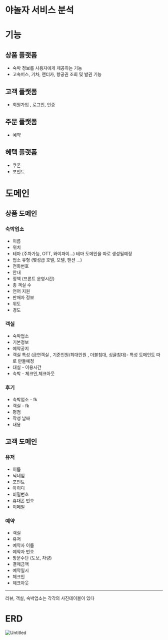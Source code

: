 # 야놀자 서비스 분석

# 기능

## 상품 플랫폼

- 숙박 정보를 사용자에게 제공하는 기능
- 고속버스, 기차, 랜터카, 항공권 조회 및 발권 기능

## 고객 플랫폼

- 회원가입 , 로그인, 인증

## 주문 플랫폼

- 예약

## 혜택 플랫폼

- 쿠폰
- 포인트

# 도메인

## 상품 도메인

### 숙박업소

- 이름
- 위치
- 테마 (주차가능, OTT, 와이파이…) 테마 도메인을 따로 생성될예정
- 업소 유형 (몇성급 호텔, 모텔, 팬션 …)
- 전화번호
- 안내
- 정책 (프론트 운영시간)
- 총 객실 수
- 언어 지원
- 판매자 정보
- 위도
- 경도

### 객실

- 숙박업소
- 기본정보
- 예약공지
- 객실 특성 (금연객실 , 기준인원/최대인원 , 더블침대, 싱글침대)- 특성 도메인도 따로 만들예정
- 대실 - 이용시간
- 숙박 - 체크인,체크아웃

### 후기

- 숙박업소 - fk
- 객실 - fk
- 평점
- 작성 날짜
- 내용

## 고객 도메인

### 유저

- 이름
- 닉네임
- 포인트
- 아이디
- 비밀번호
- 휴대폰 번호
- 이메일

### 예약
- 객실
- 유저
- 예약자 이름
- 예약자 번호
- 방문수단 (도보, 차량)
- 결제금액 
- 예약일시
- 체크인
- 체크아웃

----------
리뷰, 객실, 숙박업소는 각각의 사진테이블이 있다
# ERD
![Untitled](https://user-images.githubusercontent.com/91578199/226592599-9d7e096c-25b8-477f-8cc5-7daf30f3c46d.png)

